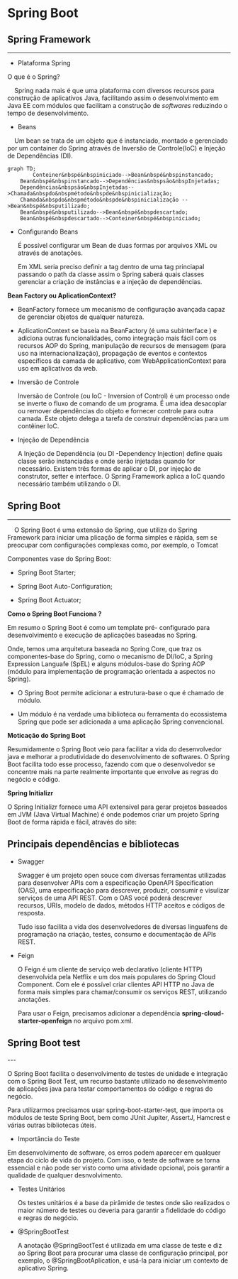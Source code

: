 # Spring Boot

## Spring Framework

----

- Plataforma Spring



O que é o Spring?

    Spring nada mais é que uma plataforma com diversos recursos para construção de aplicativos Java, facilitando assim o desenvolvimento em Java EE com módulos que facilitam a construção de _softwares_ reduzindo o tempo de desenvolvimento.

- Beans

    Um bean se trata de um objeto que é instanciado, montado e gerenciado por um container do Spring através de Inversão de Controle(IoC) e Injeção de Dependências (DI).



```mermaid
graph TD;
        Conteiner&nbspé&nbspiniciado-->Bean&nbspé&nbspinstancado;
    Bean&nbspé&nbspinstancado-->Dependências&nbspsão&nbspInjetadas;
    Dependências&nbspsão&nbspInjetadas-->Chamada&nbspdo&nbspmétodo&nbspde&nbspinicialização;
    Chamada&nbspdo&nbspmétodo&nbspde&nbspinicialização -->Bean&nbspé&nbsputilizado;
    Bean&nbspé&nbsputilizado-->Bean&nbspé&nbspdescartado;
    Bean&nbspé&nbspdescartado-->Conteiner&nbspé&nbspiniciado;
```

- Configurando Beans
  
  É possível configurar um Bean de duas  formas por arquivos XML ou através de anotações.
  
  Em XML seria preciso definir a tag<bean> dentro de uma tag princiapal <beans> passando o path da classe assim o Spring saberá quais classes gerenciar a criação de instâncias e a injeção de dependências.

**Bean Factory ou AplicationContext?**

- BeanFactory fornece um mecanismo de configuração avançada capaz de gerenciar objetos de qualquer natureza.

- AplicationContext se baseia na BeanFactory (é uma subinterface ) e adiciona outras funcionalidades, como integração mais fácil com os recursos AOP do Spring, manipulação de recursos de mensagem (para uso na internacionalização), propagação de eventos e contextos específicos da camada de aplicativo, com WebApplicationContext para uso em aplicativos da web.  

- Inversão de Controle
  
  Inversão de Controle (ou IoC - Inversion of Control) é um processo onde se inverte o fluxo de comando de um programa. É uma idea desacoplar ou remover dependências do objeto e fornecer controle para outra camada. Este objeto delega a tarefa de construir dependências para um contêiner IoC.

- Injeção de Dependência
  
  A Injeção de Dependência (ou DI -Dependency Injection) define quais classe serão instanciadas e onde serão injetadas quando for necessário. Existem três formas de aplicar o DI, por injeção de construtor, setter e interface. O Spring Framework aplica a IoC quando necessário também utilizando o DI.

## Spring Boot

----

    O Spring Boot é uma extensão do Spring, que utiliza do Spring Framework para iniciar uma plicação de forma simples e rápida, sem se preocupar com configurações complexas como, por exemplo, o Tomcat

Componentes vase do Spring Boot:

- Spring Boot Starter;

- Spring Boot Auto-Configuration;

- Spring Boot Actuator;

**Como o Spring Boot Funciona ?**

Em resumo o Spring Boot é como um template pré- configurado para desenvolvimento e execução de aplicações baseadas no Spring.

Onde, temos uma arquitetura baseada no Spring Core, que traz os componentes-base do Spring, como o mecanismo de DI/IoC, a Spring Expression Languafe (SpEL) e alguns módulos-base do Spring AOP (módulo para implementação de programação orientada a aspectos no Spring).

- O Spring Boot permite adicionar a estrutura-base o que é chamado de módulo.

- Um módulo é na verdade uma biblioteca ou ferramenta do ecossistema Spring que pode ser adicionada a uma aplicação Spring convencional.

**Moticação do Spring Boot**

Resumidamente o Spring Boot veio para facilitar a vida do desenvolvedor java e melhorar a produtividade do desenvolvimento de softwares. O Spring Boot facilita todo esse processo, fazendo com que o desenvolvedor se concentre mais na parte realmente importante que envolve as regras do negócio e código.

**Spring Initializr**

O Spring Initializr fornece uma API extensível para gerar projetos baseados em JVM (Java Virtual Machine) é onde podemos criar um projeto Spring Boot de forma rápida e fácil, através do site:

## Principais dependências e bibliotecas

- Swagger
  
  Swagger é um projeto open souce com diversas ferramentas utilizadas para desenvolver APIs com a especificação OpenAPI Specification (OAS), uma especificação para descrever, produzir, consumir e visulizar serviços de uma API REST. Com o OAS você poderá descrever recursos, URIs, modelo de dados, métodos HTTP aceitos e códigos de resposta.
  
  Tudo isso facilita a vida dos desenvolvedores de diversas linguafens de programação na criação, testes, consumo e documentação de APIs REST.

- Feign
  
  O Feign é um cliente de serviço web declarativo (cliente HTTP) desenvolvida pela Netflix e um dos mais populares do Spring Cloud Component. Com ele é possível criar clientes API HTTP no Java de forma mais simples para chamar/consumir os serviços REST, utilizando anotações.
  
  Para usar o Feign, precisamos adicionar a dependência **spring-cloud-starter-openfeign** no arquivo pom.xml.

## Spring Boot test

---    

O Spring Boot facilita o desenvolvimento de testes de unidade e integração com o Spring Boot Test, um recurso bastante utilizado no desenvolvimento de aplicações java para testar comportamentos do código e regras do negócio.

Para utilizarmos precisamos usar spring-boot-starter-test, que importa os módulos de teste Spring Boot, bem como JUnit Jupiter, AssertJ, Hamcrest e várias outras bibliotecas úteis.

- Importância do Teste

Em desenvolvimento de software, os erros podem aparecer em qualquer etapa do ciclo de vida do projeto. Com isso, o teste  de software se torna essencial e não pode ser visto como uma atividade opcional, pois garantir a qualidade de qualquer desnvolvimento.

- Testes Unitários
  
  Os testes unitários é a base da pirâmide de testes onde são realizados o maior número de testes ou deveria para garantir a fidelidade do código e regras do negócio.

- @SpringBootTest
  
  A anotação @SpringBootTest é utilizada em uma classe de teste e diz ao Spring Boot para procurar uma classe de configuração principal, por exemplo, o @SpringBootAplication, e usá-la para iniciar um contexto de aplicativo Spring.

        

    

  



            
